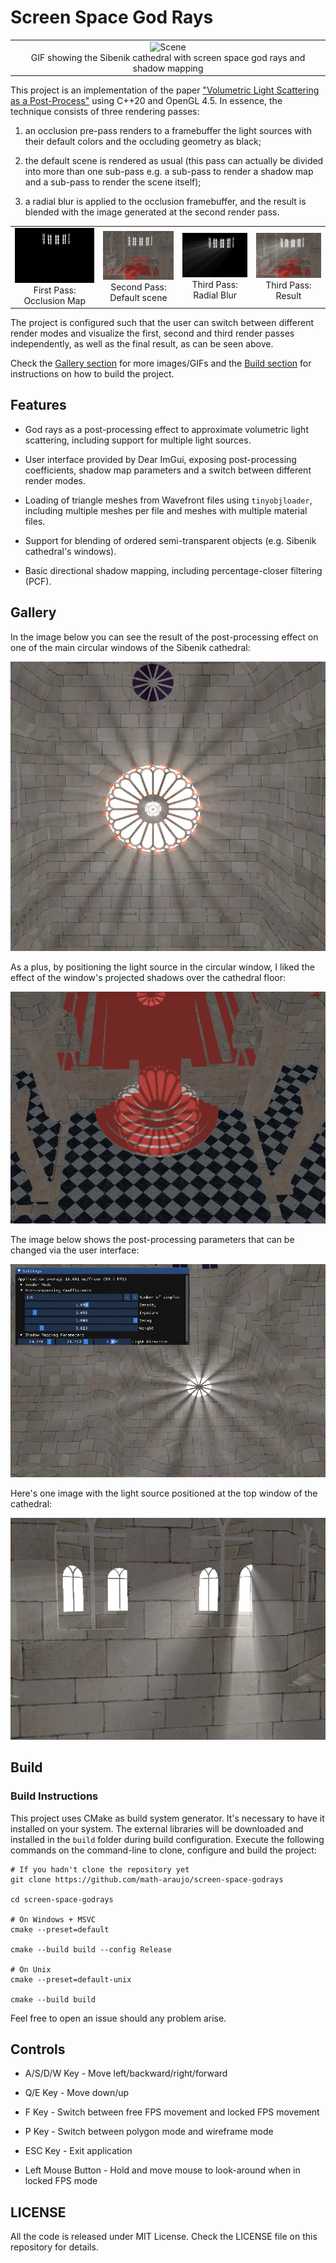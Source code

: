 # Screen Space God Rays

| |
| :---: 
| ![Scene](docs/gifs/main.gif?raw=True) <br/> GIF showing the Sibenik cathedral with screen space god rays and shadow mapping |

This project is an implementation of the paper ["Volumetric Light Scattering as a Post-Process"](https://developer.nvidia.com/gpugems/gpugems3/part-ii-light-and-shadows/chapter-13-volumetric-light-scattering-post-process) using C++20 and OpenGL 4.5. In essence, the technique consists of three rendering passes: 

1) an occlusion pre-pass renders to a framebuffer the light sources with their default colors and the occluding geometry as black;

2) the default scene is rendered as usual (this pass can actually be divided into more than one sub-pass e.g. a sub-pass to render a shadow map and a sub-pass to render the scene itself);

3) a radial blur is applied to the occlusion framebuffer, and the result is blended with the image generated at the second render pass.


| | | | |
| :---: | :---: | :---: | :---: |
| ![First Pass](docs/images/first_pass.png?raw=True) <br/> First Pass: <br/> Occlusion Map | ![Second Pass](docs/images/second_pass.png?raw=True) <br/> Second Pass: <br/> Default scene | ![Third Pass](docs/images/third_pass.png?raw=True) <br/> Third Pass: <br/> Radial Blur | ![Result](docs/images/result.png?raw=True) <br/> Third Pass: <br/> Result |

The project is configured such that the user can switch between different render modes and visualize the first, second and third render passes independently, as well as the final result, as can be seen above.

Check the [Gallery section](https://github.com/math-araujo/screen-space-godrays/#gallery) for more images/GIFs and the [Build section](https://github.com/math-araujo/screen-space-godrays/#build) for instructions on how to build the project.

## Features

* God rays as a post-processing effect to approximate volumetric light scattering, including support for multiple light sources.

* User interface provided by Dear ImGui, exposing post-processing coefficients, shadow map parameters and a switch between different render modes.

* Loading of triangle meshes from Wavefront files using `tinyobjloader`, including multiple meshes per file and meshes with multiple material files.

* Support for blending of ordered semi-transparent objects (e.g. Sibenik cathedral's windows).

* Basic directional shadow mapping, including percentage-closer filtering (PCF).

## Gallery

In the image below you can see the result of the post-processing effect on one of the main circular windows of the Sibenik cathedral:

![Circular Window with Godrays](docs/images/circular_godray.png?raw=True)

As a plus, by positioning the light source in the circular window, I liked the effect of the window's projected shadows over the cathedral floor:

![Circular Window Shadows](docs/images/circular_shadow.png?raw=True)

The image below shows the post-processing parameters that can be changed via the user interface:

![User Interface to control post-processing parameters](docs/images/gui_godray.png?raw=True)

Here's one image with the light source positioned at the top window of the cathedral:

![Tower Window with Godrays](docs/images/tower_godray.png?raw=True)


## Build

### Build Instructions

This project uses CMake as build system generator. It's necessary to have it installed on your system. The external libraries will be downloaded and installed in the `build` folder during build configuration. Execute the following commands on the command-line to clone, configure and build the project:

```
# If you hadn't clone the repository yet
git clone https://github.com/math-araujo/screen-space-godrays

cd screen-space-godrays

# On Windows + MSVC
cmake --preset=default

cmake --build build --config Release

# On Unix
cmake --preset=default-unix

cmake --build build

```

Feel free to open an issue should any problem arise. 

## Controls

* A/S/D/W Key - Move left/backward/right/forward

* Q/E Key - Move down/up

* F Key - Switch between free FPS movement and locked FPS movement

* P Key - Switch between polygon mode and wireframe mode

* ESC Key - Exit application

* Left Mouse Button - Hold and move mouse to look-around when in locked FPS mode


## LICENSE

All the code is released under MIT License. Check the LICENSE file on this repository for details.